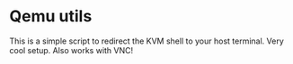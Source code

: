 # Qemu utils

This is a simple script to redirect the KVM shell to your host terminal. Very cool setup.
Also works with VNC!
